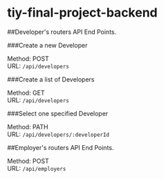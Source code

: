 # tiy-final-project-backend

##Developer's routers API End Points.


###Create a new Developer 

Method: POST <br />
URL: `/api/developers`

###Create a list of Developers 

Method: GET <br />
URL: `/api/developers`

###Select one specified Developer 

Method: PATH <br />
URL: `/api/developers/:developerId`



##Employer's routers API End Points.

Method: POST <br />
URL: `/api/employers`